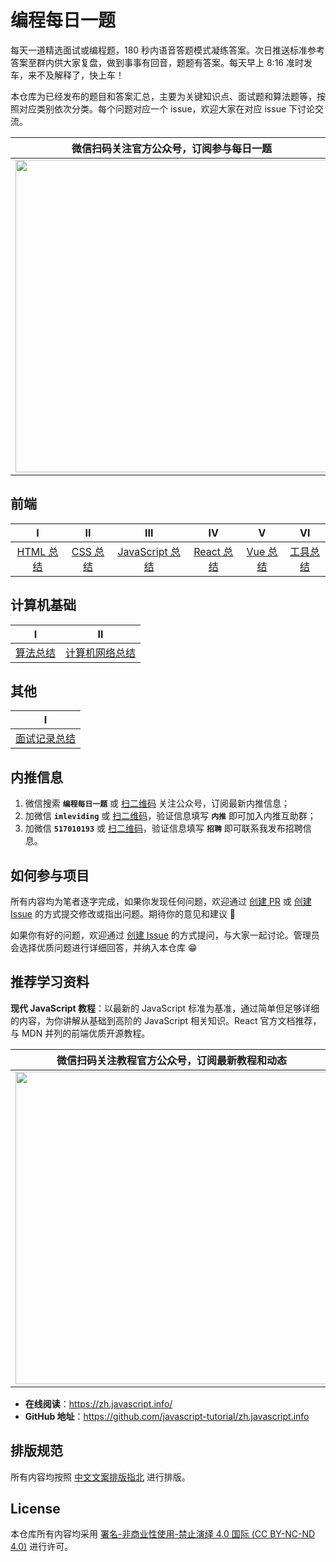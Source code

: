 # 编程每日一题

每天一道精选面试或编程题，180 秒内语音答题模式凝练答案。次日推送标准参考答案至群内供大家复盘，做到事事有回音，题题有答案。每天早上 8:16 准时发车，来不及解释了，快上车！

本仓库为已经发布的题目和答案汇总，主要为关键知识点、面试题和算法题等，按照对应类别依次分类。每个问题对应一个 issue，欢迎大家在对应 issue 下讨论交流。

| 微信扫码关注官方公众号，订阅参与每日一题 |
|-|
| <img src="https://user-images.githubusercontent.com/26959437/103859917-d672f600-50f5-11eb-9cd5-fb059ec15eb8.png" width="500px;" /> |


## 前端

| Ⅰ | Ⅱ | Ⅲ | Ⅳ | Ⅴ | Ⅵ |
|:--:|:--:|:--:|:--:|:--:|:--:|
| [HTML 总结]() | [CSS 总结](#) | [JavaScript 总结](#) | [React 总结](#) | [Vue 总结](#) | [工具总结](#) |


## 计算机基础

| Ⅰ | Ⅱ |
|:--:|:--:|
| [算法总结](#) | [计算机网络总结](#) |


## 其他

| Ⅰ |
|:--:|
| [面试记录总结](#) |


## 内推信息

1. 微信搜索 **`编程每日一题`** 或 [扫二维码](https://user-images.githubusercontent.com/26959437/103859917-d672f600-50f5-11eb-9cd5-fb059ec15eb8.png) 关注公众号，订阅最新内推信息；
2. 加微信 **`imleviding`** 或 [扫二维码](https://user-images.githubusercontent.com/26959437/103900476-ce857700-5132-11eb-878f-2d7a68bcfa37.jpg)，验证信息填写 **`内推`** 即可加入内推互助群；
3. 加微信 **`517010193`** 或 [扫二维码](https://user-images.githubusercontent.com/26959437/103900536-de9d5680-5132-11eb-8cb4-aeb32cbcbed9.jpg)，验证信息填写 **`招聘`** 即可联系我发布招聘信息。


## 如何参与项目

所有内容均为笔者逐字完成，如果你发现任何问题，欢迎通过 [创建 PR](https://github.com/leviding/one-note-a-day/compare) 或 [创建 Issue](https://github.com/leviding/one-note-a-day/issues/new) 的方式提交修改或指出问题。期待你的意见和建议 💖

如果你有好的问题，欢迎通过 [创建 Issue](https://github.com/leviding/one-note-a-day/issues/new) 的方式提问，与大家一起讨论。管理员会选择优质问题进行详细回答，并纳入本仓库 😁


## 推荐学习资料

**现代 JavaScript 教程**：以最新的 JavaScript 标准为基准，通过简单但足够详细的内容，为你讲解从基础到高阶的 JavaScript 相关知识。React 官方文档推荐，与 MDN 并列的前端优质开源教程。

| 微信扫码关注教程官方公众号，订阅最新教程和动态 |
|-|
| <img src="https://user-images.githubusercontent.com/26959437/103859492-184f6c80-50f5-11eb-8187-a94b4302403f.png" width="500px;" /> |

- **在线阅读**：https://zh.javascript.info/
- **GitHub 地址**：https://github.com/javascript-tutorial/zh.javascript.info


<!--
## Contributors:

<a href="https://github.com/leviding">
    <img src="https://avatars1.githubusercontent.com/u/26959437?s=460&u=66f18d2f86d3c6a7579f765ad606ff58b4bd29ac&v=4" width="50px">
</a>
-->


## 排版规范

所有内容均按照 [中文文案排版指北](http://mazhuang.org/wiki/chinese-copywriting-guidelines/) 进行排版。


## License

本仓库所有内容均采用 [署名-非商业性使用-禁止演绎 4.0 国际 (CC BY-NC-ND 4.0)](https://creativecommons.org/licenses/by-nc-nd/4.0/deed.zh-Hans) 进行许可。
